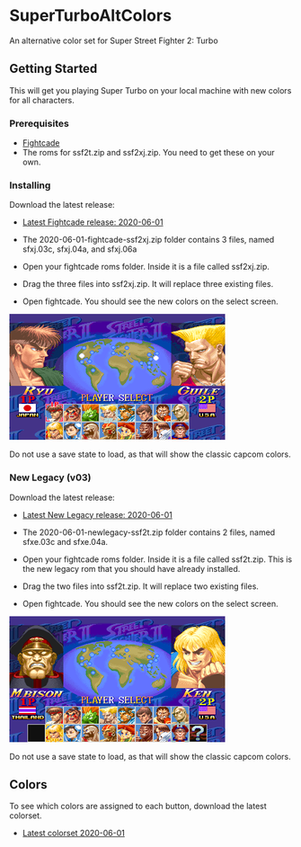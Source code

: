 # SuperTurboAltColors
An alternative color set for Super Street Fighter 2: Turbo

## Getting Started
This will get you playing Super Turbo on your local machine with new colors for all characters.

### Prerequisites
 * [Fightcade](http://www.fightcade.com/)
 * The roms for ssf2t.zip and ssf2xj.zip. You need to get these on your own.
 
### Installing
Download the latest release:
 * [Latest Fightcade release: 2020-06-01](roms/Fightcade/2020-06-01-fightcade-ssf2xj.zip?raw=true)
 
* The 2020-06-01-fightcade-ssf2xj.zip folder contains 3 files, named sfxj.03c, sfxj.04a, and sfxj.06a
* Open your fightcade roms folder. Inside it is a file called ssf2xj.zip.
* Drag the three files into ssf2xj.zip. It will replace three existing files.
* Open fightcade. You should see the new colors on the select screen.

 ![character select](images/characterselect.png)

Do not use a save state to load, as that will show the classic capcom colors.
 
### New Legacy (v03)
Download the latest release:
 * [Latest New Legacy release: 2020-06-01](roms/NewLegacy/2020-06-01-newlegacy-ssf2t.zip?raw=true)
 
* The 2020-06-01-newlegacy-ssf2t.zip folder contains 2 files, named sfxe.03c and sfxe.04a.
* Open your fightcade roms folder. Inside it is a file called ssf2t.zip. This is the new legacy rom that you should have already installed.
* Drag the two files into ssf2t.zip. It will replace two existing files.
* Open fightcade. You should see the new colors on the select screen.

 ![character select new legacy](images/characterselect_newlegacy.png)

Do not use a save state to load, as that will show the classic capcom colors.


## Colors
To see which colors are assigned to each button, download the latest colorset.
 * [Latest colorset  2020-06-01](colorsets/2020-05-28-colorset.zip?raw=true)

